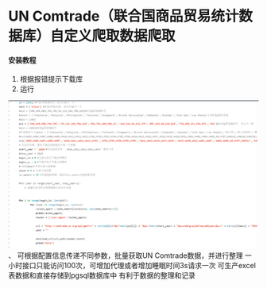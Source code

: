 # UN Comtrade（联合国商品贸易统计数据库）自定义爬取数据爬取


#### 安装教程

1.  根据报错提示下载库
2.  运行

![输入图片说明](image.png)、
可根据配置信息传递不同参数，批量获取UN Comtrade数据，并进行整理
一小时接口只能访问100次，可增加代理或者增加睡眠时间3s请求一次
可生产excel表数据和直接存储到pgsql数据库中
有利于数据的整理和记录